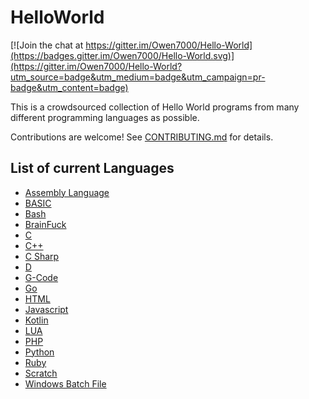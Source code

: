 # HelloWorld

[![Join the chat at https://gitter.im/Owen7000/Hello-World](https://badges.gitter.im/Owen7000/Hello-World.svg)](https://gitter.im/Owen7000/Hello-World?utm_source=badge&utm_medium=badge&utm_campaign=pr-badge&utm_content=badge)

This is a crowdsourced collection of Hello World programs from many different programming languages as possible.

Contributions are welcome! See [CONTRIBUTING.md](CONTRIBUTING.md) for details.

## List of current Languages


- [Assembly Language](HelloWorld.asm)
- [BASIC](HelloWorld.bas)
- [Bash](HelloWorld.sh)
- [BrainFuck](HelloWorld.bf)
- [C](HelloWorld.c)
- [C++](HelloWorld.cpp)
- [C Sharp](HelloWorld.cs)
- [D](HelloWorld.d)
- [G-Code](HelloWorld.gcode)
- [Go](HelloWorld.go)
- [HTML](HelloWorld.html)
- [Javascript](HelloWorld.js)
- [Kotlin](HelloWorld.kt)
- [LUA](HelloWorld.lua)
- [PHP](HelloWorld.php)
- [Python](HelloWorld.py)
- [Ruby](HelloWorld.rb)
- [Scratch](HelloWorld.sb3)
- [Windows Batch File](HelloWorld.bat)
